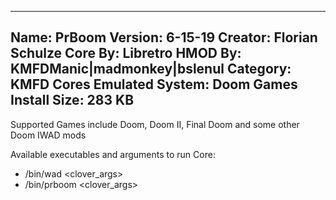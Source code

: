 -----------------------
Name: PrBoom
Version: 6-15-19
Creator: Florian Schulze
Core By: Libretro
HMOD By: KMFDManic|madmonkey|bslenul
Category: KMFD Cores
Emulated System: Doom Games
Install Size: 283 KB
-----------------------
Supported Games include Doom, Doom II, Final Doom and some other Doom IWAD mods

Available executables and arguments to run Core:
- /bin/wad <rom> <clover_args>
- /bin/prboom <rom> <clover_args>
 